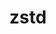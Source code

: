 ---
title: "zstd"
layout: cache
categories: [package, v0.18.1]
meta: {"versions": ["1.5.2"], "compilers": ["gcc@=7.3.1", "gcc@=7.5.0", "gcc@=8.4.0"], "oss": ["amzn2", "ubuntu18.04"], "platforms": ["linux"], "targets": ["aarch64", "graviton2", "x86_64", "x86_64_v3", "x86_64_v4"], "stacks": ["aws-ahug", "aws-ahug-aarch64", "aws-isc", "aws-isc-aarch64", "build_systems", "data-vis-sdk", "e4s", "radiuss", "root", "tutorial"], "num_specs": 11, "num_specs_by_stack": {"data-vis-sdk": 1, "radiuss": 1, "build_systems": 1, "root": 11, "e4s": 2, "tutorial": 2, "aws-ahug": 4, "aws-isc": 4, "aws-ahug-aarch64": 4, "aws-isc-aarch64": 4}}
spec_details: [{"hash": "w4beu34gabq6d5az524xpja7i5lrgh7w", "compiler": "gcc@=7.5.0", "versions": ["1.5.2"], "os": "ubuntu18.04", "platform": "linux", "target": "x86_64", "variants": ["compression=none", "libs=shared,static", "+programs"], "stacks": ["data-vis-sdk", "radiuss", "build_systems", "root", "e4s", "tutorial"], "size": "-", "tarball": "https://binaries.spack.io/releases/v0.18.1/build_cache/linux-ubuntu18.04-x86_64/gcc-7.5.0/zstd-1.5.2/linux-ubuntu18.04-x86_64-gcc-7.5.0-zstd-1.5.2-w4beu34gabq6d5az524xpja7i5lrgh7w.spack"}, {"hash": "rtkxhftipwuovv6qcezmhlxjoftoqapj", "compiler": "gcc@=7.3.1", "versions": ["1.5.2"], "os": "amzn2", "platform": "linux", "target": "x86_64_v4", "variants": ["compression=none", "libs=shared,static", "+programs"], "stacks": ["root", "aws-ahug", "aws-isc"], "size": "-", "tarball": "https://binaries.spack.io/releases/v0.18.1/build_cache/linux-amzn2-x86_64_v4/gcc-7.3.1/zstd-1.5.2/linux-amzn2-x86_64_v4-gcc-7.3.1-zstd-1.5.2-rtkxhftipwuovv6qcezmhlxjoftoqapj.spack"}, {"hash": "7f5nrwh7xmszljrhxzztfdo5rbwrzp4x", "compiler": "gcc@=7.3.1", "versions": ["1.5.2"], "os": "amzn2", "platform": "linux", "target": "graviton2", "variants": ["compression=none", "libs=shared,static", "+programs"], "stacks": ["root", "aws-ahug-aarch64", "aws-isc-aarch64"], "size": "-", "tarball": "https://binaries.spack.io/releases/v0.18.1/build_cache/linux-amzn2-graviton2/gcc-7.3.1/zstd-1.5.2/linux-amzn2-graviton2-gcc-7.3.1-zstd-1.5.2-7f5nrwh7xmszljrhxzztfdo5rbwrzp4x.spack"}, {"hash": "b43nalwg2h76ud6jnusg7aaaookmwxrz", "compiler": "gcc@=7.3.1", "versions": ["1.5.2"], "os": "amzn2", "platform": "linux", "target": "aarch64", "variants": ["compression=none", "libs=shared,static", "+programs"], "stacks": ["root", "aws-ahug-aarch64", "aws-isc-aarch64"], "size": "-", "tarball": "https://binaries.spack.io/releases/v0.18.1/build_cache/linux-amzn2-aarch64/gcc-7.3.1/zstd-1.5.2/linux-amzn2-aarch64-gcc-7.3.1-zstd-1.5.2-b43nalwg2h76ud6jnusg7aaaookmwxrz.spack"}, {"hash": "bkmqcpnfi7tojekt54mxjhq4zngrcuyk", "compiler": "gcc@=7.3.1", "versions": ["1.5.2"], "os": "amzn2", "platform": "linux", "target": "x86_64_v3", "variants": ["compression=none", "libs=shared,static", "+programs"], "stacks": ["root", "aws-ahug", "aws-isc"], "size": "-", "tarball": "https://binaries.spack.io/releases/v0.18.1/build_cache/linux-amzn2-x86_64_v3/gcc-7.3.1/zstd-1.5.2/linux-amzn2-x86_64_v3-gcc-7.3.1-zstd-1.5.2-bkmqcpnfi7tojekt54mxjhq4zngrcuyk.spack"}, {"hash": "cdbbbcii2f7rcolexrvbnkjjj7rumjt6", "compiler": "gcc@=8.4.0", "versions": ["1.5.2"], "os": "ubuntu18.04", "platform": "linux", "target": "x86_64", "variants": ["compression=none", "libs=shared,static", "+programs"], "stacks": ["root", "tutorial"], "size": "-", "tarball": "https://binaries.spack.io/releases/v0.18.1/build_cache/linux-ubuntu18.04-x86_64/gcc-8.4.0/zstd-1.5.2/linux-ubuntu18.04-x86_64-gcc-8.4.0-zstd-1.5.2-cdbbbcii2f7rcolexrvbnkjjj7rumjt6.spack"}, {"hash": "jkhn6mrprby7znsylk6dr6gusumnzxt7", "compiler": "gcc@=7.3.1", "versions": ["1.5.2"], "os": "amzn2", "platform": "linux", "target": "aarch64", "variants": ["libs=shared,static", "~programs"], "stacks": ["root", "aws-ahug-aarch64", "aws-isc-aarch64"], "size": "-", "tarball": "https://binaries.spack.io/releases/v0.18.1/build_cache/linux-amzn2-aarch64/gcc-7.3.1/zstd-1.5.2/linux-amzn2-aarch64-gcc-7.3.1-zstd-1.5.2-jkhn6mrprby7znsylk6dr6gusumnzxt7.spack"}, {"hash": "xpttaewlqirgwl3n5ocd5kvxqfgdnvca", "compiler": "gcc@=7.3.1", "versions": ["1.5.2"], "os": "amzn2", "platform": "linux", "target": "x86_64_v3", "variants": ["libs=shared,static", "~programs"], "stacks": ["root", "aws-ahug", "aws-isc"], "size": "-", "tarball": "https://binaries.spack.io/releases/v0.18.1/build_cache/linux-amzn2-x86_64_v3/gcc-7.3.1/zstd-1.5.2/linux-amzn2-x86_64_v3-gcc-7.3.1-zstd-1.5.2-xpttaewlqirgwl3n5ocd5kvxqfgdnvca.spack"}, {"hash": "xwdpkbp6cksja22qiat4w2fnrn4sedc6", "compiler": "gcc@=7.3.1", "versions": ["1.5.2"], "os": "amzn2", "platform": "linux", "target": "graviton2", "variants": ["libs=shared,static", "~programs"], "stacks": ["root", "aws-ahug-aarch64", "aws-isc-aarch64"], "size": "-", "tarball": "https://binaries.spack.io/releases/v0.18.1/build_cache/linux-amzn2-graviton2/gcc-7.3.1/zstd-1.5.2/linux-amzn2-graviton2-gcc-7.3.1-zstd-1.5.2-xwdpkbp6cksja22qiat4w2fnrn4sedc6.spack"}, {"hash": "65lj2zmazrmsooqktns3e6ssswe6r7lu", "compiler": "gcc@=7.3.1", "versions": ["1.5.2"], "os": "amzn2", "platform": "linux", "target": "x86_64_v4", "variants": ["libs=shared,static", "~programs"], "stacks": ["root", "aws-ahug", "aws-isc"], "size": "-", "tarball": "https://binaries.spack.io/releases/v0.18.1/build_cache/linux-amzn2-x86_64_v4/gcc-7.3.1/zstd-1.5.2/linux-amzn2-x86_64_v4-gcc-7.3.1-zstd-1.5.2-65lj2zmazrmsooqktns3e6ssswe6r7lu.spack"}, {"hash": "vucycezywznpkkho5yu3c4qd3zpozvnr", "compiler": "gcc@=7.5.0", "versions": ["1.5.2"], "os": "ubuntu18.04", "platform": "linux", "target": "x86_64", "variants": ["libs=shared,static", "~programs"], "stacks": ["root", "e4s"], "size": "-", "tarball": "https://binaries.spack.io/releases/v0.18.1/build_cache/linux-ubuntu18.04-x86_64/gcc-7.5.0/zstd-1.5.2/linux-ubuntu18.04-x86_64-gcc-7.5.0-zstd-1.5.2-vucycezywznpkkho5yu3c4qd3zpozvnr.spack"}]
---